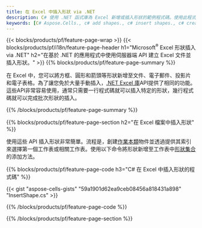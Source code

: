 ```yaml
---
title: 在 Excel 中插入形狀 via .NET
description: C# 使用 .NET 函式庫為 Excel 新增或插入形狀的範例程式碼。使用此程式碼可在 VB.NET、Asp.NET 或任何基於 .NET 的應用程式中的 MS Excel 中建立形狀。
keywords: [C# Aspose.Cells., c# add shapes., c# insert shapes., c# create shapes]
---
```

{{< blocks/products/pf/feature-page-wrap >}}
{{< blocks/products/pf/i18n/feature-page-header h1="Microsoft<sup>&reg;</sup> Excel 形狀插入 via .NET" h2="在基於 .NET 的應用程式中使用伺服器端 API 建立 Excel 文件並插入形狀。" >}}
{{% blocks/products/pf/feature-page-summary %}}

在 Excel 中，您可以將方框、圓形和箭頭等形狀新增至文件、電子郵件、投影片和電子表格。為了讓您免於大量手動插入，[.NET Excel 庫](https://releases.aspose.com/cells/net/)API提供了相同的功能。這些API非常容易使用，通常只需要一行程式碼就可以插入特定的形狀，幾行程式碼就可以完成批次形狀的插入。

{{% /blocks/products/pf/feature-page-summary %}}

{{% blocks/products/pf/feature-page-section h2="在 Excel 檔案中插入形狀" %}}

使用這些 API 插入形狀非常簡單。流程是，創建[作業本類](https://reference.aspose.com/cells/net/aspose.cells/workbook)物件並透過提供其索引來選擇第一個工作表或相關工作表。使用以下命令將形狀新增至工作表中[形狀集合](https://reference.aspose.com/cells/net/aspose.cells.drawing/shapecollection)的添加方法。

{{% blocks/products/pf/feature-page-code h3="C# 在 Excel 中插入形狀的程式碼" %}}

{{< gist "aspose-cells-gists" "59a1901d62ea9ceb08456a818431a898" "InsertShape.cs" >}}

{{% /blocks/products/pf/feature-page-code %}}

{{% /blocks/products/pf/feature-page-section %}}
